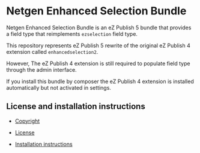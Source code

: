 Netgen Enhanced Selection Bundle
================================

Netgen Enhanced Selection Bundle is an eZ Publish 5 bundle that provides a field type that reimplements `ezselection` field type.

This repository represents eZ Publish 5 rewrite of the original eZ Publish 4 extension called `enhancedselection2`.

However, The eZ Publish 4 extension is still required to populate field type through the admin interface.

If you install this bundle by composer the eZ Publish 4 extension is installed automatically but not activated in settings.

License and installation instructions
-------------------------------------

* [Copyright](COPYRIGHT)

* [License](LICENSE)

* [Installation instructions](Resources/doc/INSTALL.md)
